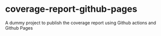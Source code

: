 # coverage-report-github-pages
A dummy project to publish the coverage report using Github actions and Github Pages
